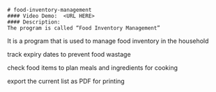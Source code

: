     # food-inventory-management
    #### Video Demo:  <URL HERE>
    #### Description:
    The program is called “Food Inventory Management”

It is a program that is used to manage food inventory in the household

track expiry dates to prevent food wastage

check food items to plan meals and ingredients for cooking

export the current list as PDF for printing
